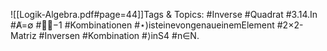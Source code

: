 
![[Logik-Algebra.pdf#page=44]]Tags & Topics:
   #Inverse
   #Quadrat
   #3.14.In
   #A̸=∅
   #−1
   #Kombinationen
   #⋆)isteinevongenaueinemElement
   #2×2-Matriz
   #Inversen
   #Kombination
   #⟩inS4
   #n∈N.